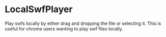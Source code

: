 # LocalSwfPlayer
Play swfs locally by either drag and dropping the file or selecting it. This is useful for chrome users wanting to play swf files locally.
